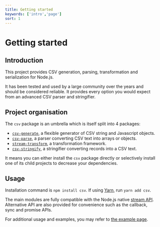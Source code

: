 ```yaml
---
title: Getting started
keywords: ['intro','page']
sort: 1
---
```


# Getting started

## Introduction

This project provides CSV generation, parsing, transformation and serialization
for Node.js.

It has been tested and used by a large community over the years and should be
considered reliable. It provides every option you would expect from an advanced
CSV parser and stringifier.

## Project organisation

The `csv` package is an umbrella which is itself split into 4 packages:

*   [`csv-generate`](https://github.com/adaltas/node-csv-generate),
    a flexible generator of CSV string and Javascript objects.
*   [`csv-parse`](https://github.com/adaltas/node-csv-parse),
    a parser converting CSV text into arrays or objects.
*   [`stream-transform`](https://github.com/adaltas/node-stream-transform),
    a transformation framework.
*   [`csv-stringify`](https://github.com/adaltas/node-csv-stringify),
    a stringifier converting records into a CSV text.

It means you can either install the `csv` package directly or selectively install one of its child projects to decrease your dependencies.

## Usage

Installation command is `npm install csv`. If using [Yarn](https://yarnpkg.com/en/), run `yarn add csv`.

The main modules are fully compatible with the Node.js native [stream API](https://nodejs.org/api/stream.html). Alternative API are also provided for convenience such as the callback, sync and promise APIs.

For additional usage and examples, you may refer to
[the example page](/project/examples/).
